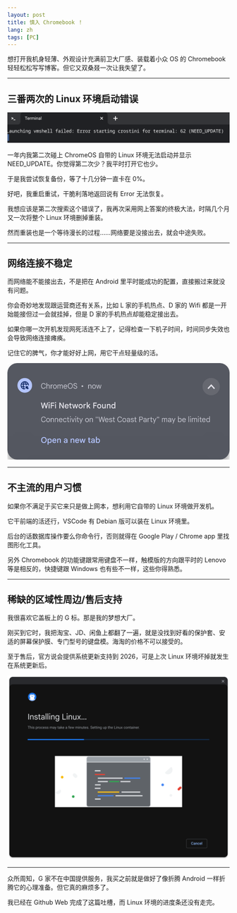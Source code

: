 ```yaml
---
layout: post
title: 慎入 Chromebook ！
lang: zh
tags: [PC]
---
```


想打开我机身轻薄、外观设计充满前卫大厂感、装载着小众 OS 的 Chromebook 轻轻松松写写博客。但它又双桑叕一次让我失望了。

---

## 三番两次的 Linux 环境启动错误

![Linux 环境无法启动](/assets/img/chromebook-container-crashed.png)

一年内我第二次碰上 ChromeOS 自带的 Linux 环境无法启动并显示 NEED_UPDATE。你觉得第二次少？我平时打开它也少。

于是我尝试恢复备份，等了十几分钟一直卡在 0%。

好吧，我重启重试，干脆利落地返回说有 Error 无法恢复。

我想应该是第二次搜索这个错误了，我再次采用网上答案的终极大法，时隔几个月又一次将整个 Linux 环境删掉重装。

然而重装也是一个等待漫长的过程……网络要是没接出去，就会中途失败。

---

## 网络连接不稳定

而网络能不能接出去，不是把在 Android 里平时能成功的配置，直接搬过来就没有问题。

你会奇妙地发现跟运营商还有关系，比如 L 家的手机热点、D 家的 Wifi 都是一开始能接但过一会就挂掉，但是 D 家的手机热点却能稳定接出去。

如果你哪一次开机发现网死活连不上了，记得检查一下机子时间，时间同步失效也会导致网络连接瘫痪。

记住它的脾气，你才能好好上网，用它干点轻量级的活。

![网络连接莫名被限制](/assets/img/wifi-connection-was-limited.png)

---

## 不主流的用户习惯

如果你不满足于买它来只是做上网本，想利用它自带的 Linux 环境做开发机。

它干前端的活还行，VSCode 有 Debian 版可以装在 Linux 环境里。

后台的话数据库操作要么你命令行，否则就得在 Google Play / Chrome app 里找图形化工具。

另外 Chromebook 的功能键跟常用键盘不一样，触模版的方向跟平时的 Lenovo 等是相反的，快捷键跟 Windows 也有些不一样，这些你得熟悉。

---

## 稀缺的区域性周边/售后支持

我很喜欢它盖板上的 G 标。那是我的梦想大厂。

刚买到它时，我把淘宝、JD、闲鱼上都翻了一遍，就是没找到好看的保护套、安适的屏幕保护膜、专门型号的键盘模。海淘的价格不可以接受的。

至于售后，官方说会提供系统更新支持到 2026，可是上次 Linux 环境坏掉就发生在系统更新后。

![Linux 环境难以安装](/assets/img/linux-installation-stuck.png)

---


众所周知，G 家不在中国提供服务，我买之前就是做好了像折腾 Android 一样折腾它的心理准备。但它真的麻烦多了。

我已经在 Github Web 完成了这篇吐槽，而 Linux 环境的进度条还没有走完。
